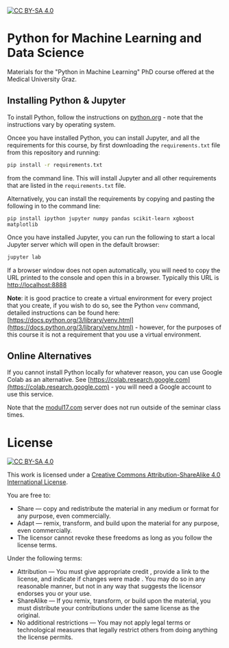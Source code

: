 [![CC BY-SA 4.0][cc-by-sa-shield]][cc-by-sa] 

# Python for Machine Learning and Data Science

Materials for the "Python in Machine Learning" PhD course offered at the Medical University Graz.

## Installing Python & Jupyter

To install Python, follow the instructions on [python.org](https://python.org) - note that the instructions vary by operating system. 

Oncee you have installed Python, you can install Jupyter, and all the requirements for this course, by first downloading the `requirements.txt` file from this repository and running:

```sh
pip install -r requirements.txt
```

from the command line. This will install Jupyter and all other requirements that are listed in the `requirements.txt` file.

Alternatively, you can install the requirements by copying and pasting the following in to the command line:

```
pip install ipython jupyter numpy pandas scikit-learn xgboost matplotlib
```

Once you have installed Jupyter, you can run the following to start a local Jupyter server which will open in the default browser:

```sh
jupyter lab
```

If a browser window does not open automatically, you will need to copy the URL printed to the console and open this in a browser. Typically this URL is [http://localhost:8888](http://localhost:8888)

**Note**: it is good practice to create a virtual environment for every project that you create, if you wish to do so, see the Python `venv` command, detailed instructions can be found here: [https://docs.python.org/3/library/venv.html](https://docs.python.org/3/library/venv.html) - however, for the purposes of this course it is not a requirement that you use a virtual environment.

## Online Alternatives

If you cannot install Python locally for whatever reason, you can use Google Colab as an alternative. See [https://colab.research.google.com](https://colab.research.google.com) - you will need a Google account to use this service.

Note that the [modul17.com](https://modul17.com) server does not run outside of the seminar class times.

# License

[![CC BY-SA 4.0][cc-by-sa-image]][cc-by-sa]

[cc-by-sa]: http://creativecommons.org/licenses/by-sa/4.0/
[cc-by-sa-image]: https://licensebuttons.net/l/by-sa/4.0/88x31.png
[cc-by-sa-shield]: https://img.shields.io/badge/License-CC%20BY--SA%204.0-lightgrey.svg

This work is licensed under a
[Creative Commons Attribution-ShareAlike 4.0 International License][cc-by-sa].

You are free to:

- Share — copy and redistribute the material in any medium or format for any purpose, even commercially.
- Adapt — remix, transform, and build upon the material for any purpose, even commercially.
- The licensor cannot revoke these freedoms as long as you follow the license terms.

Under the following terms:

- Attribution — You must give appropriate credit , provide a link to the license, and indicate if changes were made . You may do so in any reasonable manner, but not in any way that suggests the licensor endorses you or your use.
- ShareAlike — If you remix, transform, or build upon the material, you must distribute your contributions under the same license as the original.
- No additional restrictions — You may not apply legal terms or technological measures that legally restrict others from doing anything the license permits.
